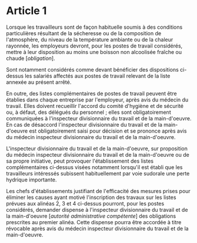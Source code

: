 # Article 1

Lorsque les travailleurs sont de façon habituelle soumis à des conditions particulières résultant de la sécheresse ou de la composition de l'atmosphère, du niveau de la température ambiante ou de la chaleur rayonnée, les employeurs devront, pour les postes de travail considérés, mettre à leur disposition au moins une boisson non alcoolisée fraîche ou chaude [*obligation*].

Sont notamment considérés comme devant bénéficier des dispositions ci-dessus les salariés affectés aux postes de travail relevant de la liste annexée au présent arrêté.

En outre, des listes complémentaires de postes de travail peuvent être établies dans chaque entreprise par l'employeur, après avis du médecin du travail. Elles doivent recueillir l'accord du comité d'hygiène et de sécurité ou, à défaut, des délégués du personnel ; elles sont obligatoirement communiquées à l'inspecteur divisionnaire du travail et de la main-d'oeuvre. En cas de désaccord l'inspecteur divisionnaire du travail et de la main-d'oeuvre est obligatoirement saisi pour décision et se prononce après avis du médecin inspecteur divisionnaire du travail et de la main-d'oeuvre.

L'inspecteur divisionnaire du travail et de la main-d'oeuvre, sur proposition du médecin inspecteur divisionnaire du travail et de la main-d'oeuvre ou de sa propre initiative, peut provoquer l'établissement des listes complémentaires ci-dessus visées notamment lorsqu'il est établi que les travailleurs intéressés subissent habituellement par voie sudorale une perte hydrique importante.

Les chefs d'établissements justifiant de l'efficacité des mesures prises pour éliminer les causes ayant motivé l'inscription des travaux sur les listes prévues aux alinéas 2, 3 et 4 ci-dessus pourront, pour les postes considérés, demander dispense à l'inspecteur divisionnaire du travail et de la main-d'oeuvre [*autorité administrative compétente*] des obligations prescrites au premier alinéa. Cette dispense pourra être accordée à titre révocable après avis du médecin inspecteur divisionnaire du travail et de la main-d'oeuvre.
